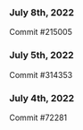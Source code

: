 ### July 8th, 2022

Commit #215005

### July 5th, 2022

Commit #314353


### July 4th, 2022

Commit #72281
